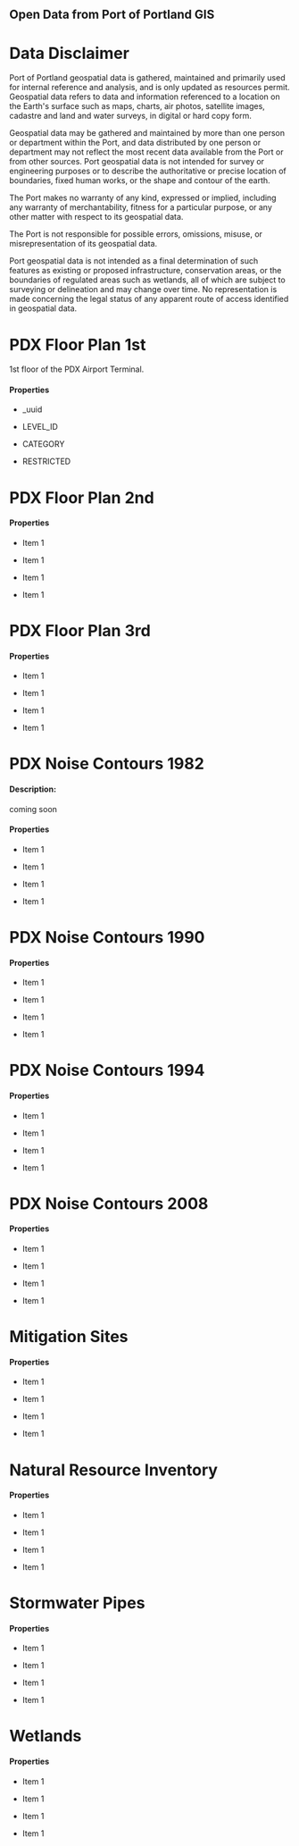 ## Open Data from Port of Portland GIS

# Data Disclaimer

Port of Portland geospatial data is gathered, maintained and primarily used for 
internal reference and analysis, and is only updated as resources permit. Geospatial 
data refers to data and information referenced to a location on the Earth's surface 
such as maps, charts, air photos, satellite images, cadastre and land and water 
surveys, in digital or hard copy form.

Geospatial data may be gathered and maintained by more than one person or department 
within the Port, and data distributed by one person or department may not reflect the 
most recent data available from the Port or from other sources. Port geospatial data 
is not intended for survey or engineering purposes or to describe the authoritative 
or precise location of boundaries, fixed human works, or the shape and contour of 
the earth.

The Port makes no warranty of any kind, expressed or implied, including any warranty 
of merchantability, fitness for a particular purpose, or any other matter with 
respect to its geospatial data.

The Port is not responsible for possible errors, omissions, misuse, or 
misrepresentation of its geospatial data.

Port geospatial data is not intended as a final determination of such features as 
existing or proposed infrastructure, conservation areas, or the boundaries of 
regulated areas such as wetlands, all of which are subject to surveying or 
delineation and may change over time. No representation is made concerning the 
legal status of any apparent route of access identified in geospatial data.

# PDX Floor Plan 1st

1st floor of the PDX Airport Terminal. 

#### Properties
* _uuid

* LEVEL_ID

* CATEGORY

* RESTRICTED



# PDX Floor Plan 2nd

#### Properties
* Item 1

* Item 1

* Item 1

* Item 1


# PDX Floor Plan 3rd

#### Properties
* Item 1

* Item 1

* Item 1

* Item 1



# PDX Noise Contours 1982

#### Description:
coming soon

#### Properties
* Item 1

* Item 1

* Item 1

* Item 1



# PDX Noise Contours 1990

#### Properties
* Item 1

* Item 1

* Item 1

* Item 1



# PDX Noise Contours 1994

#### Properties
* Item 1

* Item 1

* Item 1

* Item 1



# PDX Noise Contours 2008

#### Properties
* Item 1

* Item 1

* Item 1

* Item 1



# Mitigation Sites

#### Properties
* Item 1

* Item 1

* Item 1

* Item 1



# Natural Resource Inventory 

#### Properties
* Item 1

* Item 1

* Item 1

* Item 1



# Stormwater Pipes

#### Properties
* Item 1

* Item 1

* Item 1

* Item 1



# Wetlands

#### Properties
* Item 1

* Item 1

* Item 1

* Item 1


